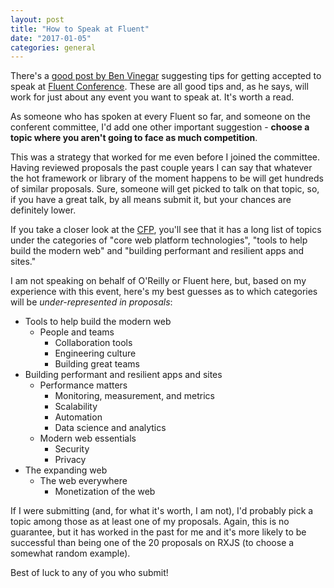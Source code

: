 ```yaml
---
layout: post
title: "How to Speak at Fluent"
date: "2017-01-05"
categories: general
---
```


There's a [good post by Ben Vinegar](https://medium.com/@bentlegen/three-tips-for-getting-a-talk-accepted-at-fluent-9eff841efc54#.hgqvl4jjd) suggesting tips for getting accepted to speak at [Fluent Conference](http://conferences.oreilly.com/fluent/fl-ca/public/cfp/522). These are all good tips and, as he says, will work for just about any event you want to speak at. It's worth a read.

As someone who has spoken at every Fluent so far, and someone on the conferent committee, I'd add one other important suggestion - **choose a topic where you aren't going to face as much competition**. 

This was a strategy that worked for me even before I joined the committee. Having reviewed proposals the past couple years I can say that whatever the hot framework or library of the moment happens to be will get hundreds of similar proposals. Sure, someone will get picked to talk on that topic, so, if you have a great talk, by all means submit it, but your chances are definitely lower.

If you take a closer look at the [CFP](http://conferences.oreilly.com/fluent/fl-ca/public/cfp/522), you'll see that it has a long list of topics under the categories of "core web platform technologies", "tools to help build the modern web" and "building performant and resilient apps and sites."

I am not speaking on behalf of O'Reilly or Fluent here, but, based on my experience with this event, here's my best guesses as to which categories will be _under-represented in proposals_:

- Tools to help build the modern web
    - People and teams
        - Collaboration tools
        - Engineering culture
        - Building great teams
- Building performant and resilient apps and sites
    - Performance matters
        - Monitoring, measurement, and metrics
        - Scalability
        - Automation
        - Data science and analytics
    - Modern web essentials
        - Security
        - Privacy
- The expanding web
    - The web everywhere
        - Monetization of the web

If I were submitting (and, for what it's worth, I am not), I'd probably pick a topic among those as at least one of my proposals. Again, this is no guarantee, but it has worked in the past for me and it's more likely to be successful than being one of the 20 proposals on RXJS (to choose a somewhat random example).

Best of luck to any of you who submit!